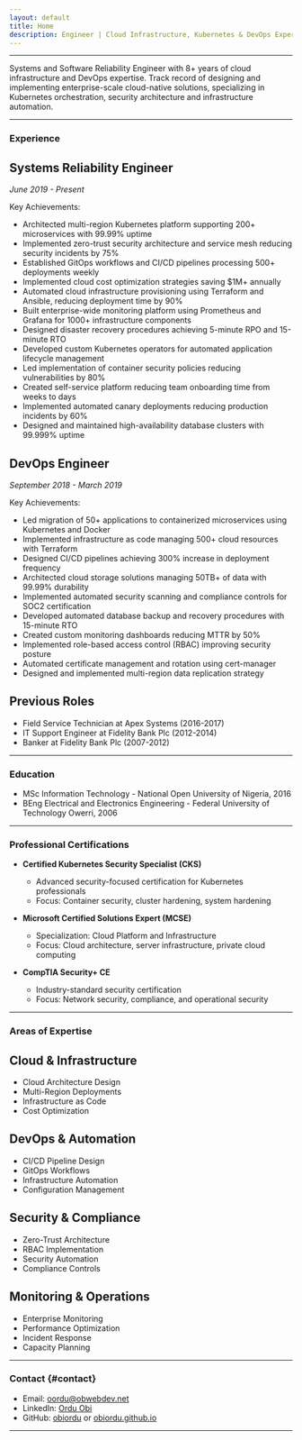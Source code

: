 ```yaml
---
layout: default
title: Home
description: Engineer | Cloud Infrastructure, Kubernetes & DevOps Expert
---
```



---

Systems and Software Reliability Engineer with 8+ years of cloud infrastructure and DevOps expertise. Track record of designing and implementing enterprise-scale cloud-native solutions, specializing in Kubernetes orchestration, security architecture and infrastructure automation.

---


### Experience

## Systems Reliability Engineer
*June 2019 - Present*

Key Achievements:
- Architected multi-region Kubernetes platform supporting 200+ microservices with 99.99% uptime
- Implemented zero-trust security architecture and service mesh reducing security incidents by 75%
- Established GitOps workflows and CI/CD pipelines processing 500+ deployments weekly
- Implemented cloud cost optimization strategies saving $1M+ annually
- Automated cloud infrastructure provisioning using Terraform and Ansible, reducing deployment time by 90%
- Built enterprise-wide monitoring platform using Prometheus and Grafana for 1000+ infrastructure components
- Designed disaster recovery procedures achieving 5-minute RPO and 15-minute RTO
- Developed custom Kubernetes operators for automated application lifecycle management
- Led implementation of container security policies reducing vulnerabilities by 80%
- Created self-service platform reducing team onboarding time from weeks to days
- Implemented automated canary deployments reducing production incidents by 60%
- Designed and maintained high-availability database clusters with 99.999% uptime


## DevOps Engineer
*September 2018 - March 2019*

Key Achievements:
- Led migration of 50+ applications to containerized microservices using Kubernetes and Docker
- Implemented infrastructure as code managing 500+ cloud resources with Terraform
- Designed CI/CD pipelines achieving 300% increase in deployment frequency
- Architected cloud storage solutions managing 50TB+ of data with 99.99% durability
- Implemented automated security scanning and compliance controls for SOC2 certification
- Developed automated database backup and recovery procedures with 15-minute RTO
- Created custom monitoring dashboards reducing MTTR by 50%
- Implemented role-based access control (RBAC) improving security posture
- Automated certificate management and rotation using cert-manager
- Designed and implemented multi-region data replication strategy

## Previous Roles
- Field Service Technician at Apex Systems (2016-2017)
- IT Support Engineer at Fidelity Bank Plc (2012-2014)
- Banker at Fidelity Bank Plc (2007-2012)

---


### Education
- MSc Information Technology - National Open University of Nigeria, 2016
- BEng Electrical and Electronics Engineering - Federal University of Technology Owerri, 2006

---


### Professional Certifications

- **Certified Kubernetes Security Specialist (CKS)**
  - Advanced security-focused certification for Kubernetes professionals
  - Focus: Container security, cluster hardening, system hardening

- **Microsoft Certified Solutions Expert (MCSE)**
  - Specialization: Cloud Platform and Infrastructure
  - Focus: Cloud architecture, server infrastructure, private cloud computing

- **CompTIA Security+ CE**
  - Industry-standard security certification
  - Focus: Network security, compliance, and operational security

---


### Areas of Expertise

## Cloud & Infrastructure
- Cloud Architecture Design
- Multi-Region Deployments
- Infrastructure as Code
- Cost Optimization

## DevOps & Automation
- CI/CD Pipeline Design
- GitOps Workflows
- Infrastructure Automation
- Configuration Management

## Security & Compliance
- Zero-Trust Architecture
- RBAC Implementation
- Security Automation
- Compliance Controls

## Monitoring & Operations
- Enterprise Monitoring
- Performance Optimization
- Incident Response
- Capacity Planning

---

### Contact {#contact}

- Email: [oordu@obwebdev.net](mailto:oordu@obwebdev.net)
- LinkedIn: [Ordu Obi](https://www.linkedin.com/in/oscarordu/)
- GitHub: [obiordu](https://github.com/obiordu) or [obiordu.github.io](https://obiordu.github.io)

---